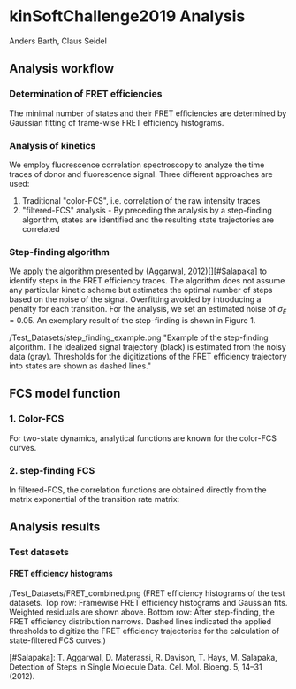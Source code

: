 # kinSoftChallenge2019 Analysis
Anders Barth, Claus Seidel
## Analysis workflow
### Determination of FRET efficiencies
The minimal number of states and their FRET efficiencies are determined by Gaussian fitting of frame-wise FRET efficiency histograms.
### Analysis of kinetics
We employ fluorescence correlation spectroscopy to analyze the time traces of donor and fluorescence signal. Three different approaches are used:

1. Traditional "color-FCS", i.e. correlation of the raw intensity traces
2. "filtered-FCS" analysis - By preceding the analysis by a step-finding algorithm, states are identified and the resulting state trajectories are correlated

### Step-finding algorithm
We apply the algorithm presented by (Aggarwal, 2012)[][#Salapaka] to identify steps in the FRET efficiency traces. The algorithm does not assume any particular kinetic scheme but estimates the optimal number of steps based on the noise of the signal. Overfitting avoided by introducing a penalty for each transition. For the analysis, we set an estimated noise of $\sigma_E$ = 0.05. An exemplary result of the step-finding is shown in Figure 1.

/Test_Datasets/step_finding_example.png "Example of the step-finding algorithm. The idealized signal trajectory (black) is estimated from the noisy data (gray). Thresholds for the digitizations of the FRET efficiency trajectory into states are shown as dashed lines."

## FCS model function
### 1. Color-FCS
For two-state dynamics, analytical functions are known for the color-FCS curves.
### 2. step-finding FCS
In filtered-FCS, the correlation functions are obtained directly from the matrix exponential of the transition rate matrix:

## Analysis results
### Test datasets
#### FRET efficiency histograms
/Test_Datasets/FRET_combined.png (FRET efficiency histograms of the test datasets. Top row: Framewise FRET efficiency histograms and Gaussian fits. Weighted residuals are shown above. Bottom row: After step-finding, the FRET efficiency distribution narrows. Dashed lines indicated the applied thresholds to digitize the FRET efficiency trajectories for the calculation of state-filtered FCS curves.)

[#Salapaka]: T. Aggarwal, D. Materassi, R. Davison, T. Hays, M. Salapaka, Detection of Steps in Single Molecule Data. Cel. Mol. Bioeng. 5, 14–31 (2012).


